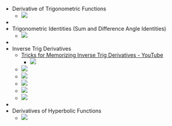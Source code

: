 - Derivative of Trigonometric Functions
    - ![](https://remnote-user-data.s3.amazonaws.com/eywNeodnSDfFYRkp-RyN9DvEXEmzG406ilr2MPwMM1d79N3prhDJH4cAehD-CaU9nUPjMLj0Yk2xfme-1U9m2KcQftLmW4ki_lN8DRu1hND5mZhafUJk3arHeLojQhbc.png) 
- 
- Trigonometric Identities (Sum and Difference Angle Identities)
    - ![](https://remnote-user-data.s3.amazonaws.com/pg6Wy5EdApeVmRUn_LxjuHzSaeExv98Bd1AONMaC0VH4MLoZtpTucyWJRHJGfbm4O7377S-Da_xls-FTm7rAVxRKSXrhsL66VBLhD_0ZixJe8VekbR3z0IsZagXBjigY.png) 
- 
- Inverse Trig Derivatives
    - [Tricks for Memorizing Inverse Trig Derivatives - YouTube](https://www.youtube.com/watch?v=NI9Avfc9K2M) 
        - ![](https://remnote-user-data.s3.amazonaws.com/1xf1GaI_8Ghl5Ht_ik0zdV7a7CZGn0_x-wXs8Gm9FaOrKb28TAVGm6QYFhj3r4Lk8mzgIUt3t0b_kWVyEcieTBVsfb08EBULxRyO5hIsKmK8jBiwY_iIwLUxy4WpnN-5.png) 
    - ![](https://remnote-user-data.s3.amazonaws.com/8TfwS9aImo4OaOh8TQgmvA25sZU7dLVTxsV6yXb6UD1E2Z2viNaBSuwE51bCem2WzID930RfHE7iIA2-o4l7H-Mg3Has_hcC-Amnldfn3x2iaScfmCjENvSrAk4liwYZ.png) 
    - ![](https://remnote-user-data.s3.amazonaws.com/eTwRT_68dYosH81kyhFYyyRd4fuW3X0UHSbVC-gHJYreHcojMk6dqYw-iN-9QhVnfeiaCMEql8S_o8efJNLSWF8EwMVTh-SXyE8gcM3SHnCeiDOJnbw2TNau5AMPga8c.png) 
    - ![](https://remnote-user-data.s3.amazonaws.com/OBlqYTiUHIDnRCrl0jo37hHZb2AO2BYfnhNGdl3K4d0THDliqAjLOiKwxly57G4Io4rx5Px5jkMVpONkFHXOcZjCi8tmfD-eRmTvNqjM0h_X2mVnpI5WTzQYjY0BNGkA.png) 
    - ![](https://remnote-user-data.s3.amazonaws.com/x4V_dKwCaf5A1_jA3yyFpz3Udt5_Jvot4GFy13mpA_ylqNVJWmXOjx89difMufpt9KZuTTtBbzCUHkuv-gVUeAJH-DAdFXo1W1swNtHZurCc-u98hqIYFdgS7Z_2wq4A.png) 
    - ![](https://remnote-user-data.s3.amazonaws.com/nJSGcq3SHmuXkYuQ4Ad-qRuZfkwuNjTTn1e28zEPtQI8-GaVT8KKGUfP02Qns8bqO139So5B9kE2C4DYIOgoW5PL5NVqTmX8POMlOpUPmhPj8fSkNfj3qjfhhsKtHQ-e.png) 
- 
- Derivatives of Hyperbolic Functions
    - ![](https://remnote-user-data.s3.amazonaws.com/dC9nuRrCJlo1m2ulrg8q_FhWh0xJNJn5cT8_zk-l0KzGrzMRNszjsSCueOG1KjenZNWFl5Ve9HxdPTo3gFfJzYQmXxPs-eUz977Lo7grH8d5clJhM97e6UPMJOWRmNyu.png) 
